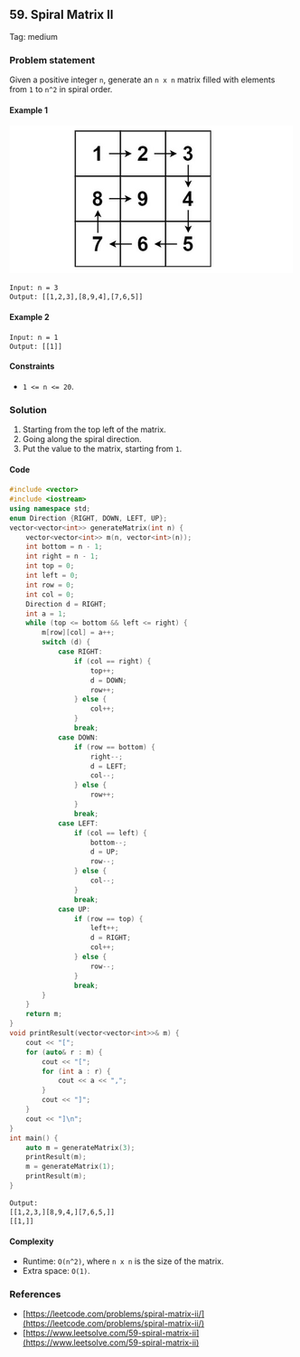 ## 59. Spiral Matrix II
Tag: medium

### Problem statement

Given a positive integer `n`, generate an `n x n` matrix filled with elements from `1` to `n^2` in spiral order.


#### Example 1

![Example 1](59_spiraln.jpg)

```plain
Input: n = 3
Output: [[1,2,3],[8,9,4],[7,6,5]]
```
#### Example 2
```plain
Input: n = 1
Output: [[1]]
``` 

#### Constraints

* `1 <= n <= 20`.

### Solution 

1. Starting from the top left of the matrix.
2. Going along the spiral direction. 
3. Put the value to the matrix, starting from `1`.

#### Code

```cpp
#include <vector>
#include <iostream>
using namespace std;
enum Direction {RIGHT, DOWN, LEFT, UP};
vector<vector<int>> generateMatrix(int n) {
    vector<vector<int>> m(n, vector<int>(n));
    int bottom = n - 1;
    int right = n - 1;
    int top = 0;
    int left = 0;
    int row = 0;
    int col = 0;
    Direction d = RIGHT;
    int a = 1;
    while (top <= bottom && left <= right) {
        m[row][col] = a++;
        switch (d) {
            case RIGHT:
                if (col == right) {
                    top++;
                    d = DOWN;
                    row++;
                } else {
                    col++;
                }
                break;
            case DOWN:
                if (row == bottom) {
                    right--;
                    d = LEFT;
                    col--;
                } else {
                    row++;
                }
                break;
            case LEFT:
                if (col == left) {
                    bottom--;
                    d = UP;
                    row--;
                } else {
                    col--;
                }
                break;
            case UP:
                if (row == top) {
                    left++;
                    d = RIGHT;
                    col++;
                } else {
                    row--;
                }
                break;
        }
    }
    return m;
}
void printResult(vector<vector<int>>& m) {
    cout << "[";
    for (auto& r : m) {
        cout << "[";
        for (int a : r) {
            cout << a << ",";
        }
        cout << "]";
    }
    cout << "]\n";
}
int main() {
    auto m = generateMatrix(3);
    printResult(m);
    m = generateMatrix(1);
    printResult(m);
}
```
```plain
Output:
[[1,2,3,][8,9,4,][7,6,5,]]
[[1,]]
```

#### Complexity

* Runtime: `O(n^2)`, where `n x n` is the size of the matrix.
* Extra space: `O(1)`.

### References
* [https://leetcode.com/problems/spiral-matrix-ii/](https://leetcode.com/problems/spiral-matrix-ii/)
* [https://www.leetsolve.com/59-spiral-matrix-ii](https://www.leetsolve.com/59-spiral-matrix-ii)